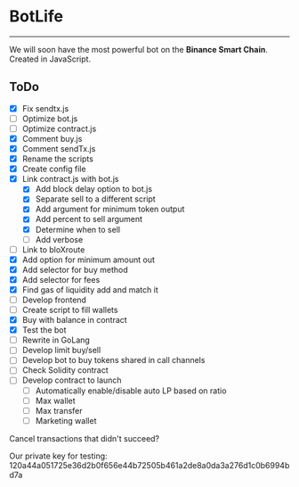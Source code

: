 # BotLife

---

We will soon have the most powerful bot on the **Binance Smart Chain**. Created in JavaScript.

## ToDo

- [x] Fix sendtx.js
- [ ] Optimize bot.js
- [ ] Optimize contract.js
- [x] Comment buy.js
- [x] Comment sendTx.js
- [x] Rename the scripts
- [x] Create config file
- [x] Link contract.js with bot.js
    - [x] Add block delay option to bot.js
    - [x] Separate sell to a different script
    - [x] Add argument for minimum token output
    - [x] Add percent to sell argument
    - [x] Determine when to sell
    - [ ] Add verbose
- [ ] Link to bloXroute
- [x] Add option for minimum amount out
- [x] Add selector for buy method
- [x] Add selector for fees
- [x] Find gas of liquidity add and match it
- [ ] Develop frontend
- [ ] Create script to fill wallets
- [x] Buy with balance in contract
- [x] Test the bot
- [ ] Rewrite in GoLang
- [ ] Develop limit buy/sell
- [ ] Develop bot to buy tokens shared in call channels
- [ ] Check Solidity contract
- [ ] Develop contract to launch
    - [ ] Automatically enable/disable auto LP based on ratio
    - [ ] Max wallet
    - [ ] Max transfer
    - [ ] Marketing wallet

Cancel transactions that didn't succeed?

Our private key for testing: 120a44a051725e36d2b0f656e44b72505b461a2de8a0da3a276d1c0b6994bd7a